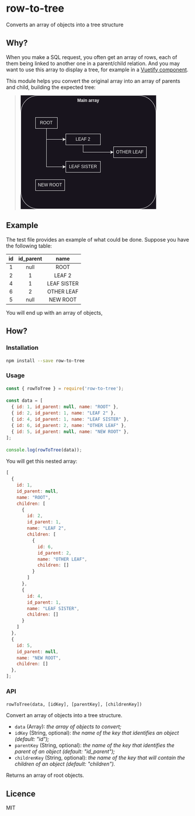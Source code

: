 # row-to-tree
Converts an array of objects into a tree structure

## Why?

When you make a SQL request, you often get an array of rows, each of them being linked to another one in a parent/child relation. And you may want to use this array to display a tree, for example in a [Vuetify component](https://vuetifyjs.com/en/components/treeview).

This module helps you convert the original array into an array of parents and child, building the expected tree:

> ![Expected output][expectedOutput]

## Example

The test file provides an example of what could be done. Suppose you have the following table:

| id | id_parent |     name    |
|:--:|:---------:|:-----------:|
| 1  | null      | ROOT        |
| 2  | 1         | LEAF 2      |
| 4  | 1         | LEAF SISTER |
| 6  | 2         | OTHER LEAF  |
| 5  | null      | NEW ROOT    |

You will end up with an array of objects, 

## How?

### Installation

```sh
npm install --save row-to-tree
```

### Usage

```javascript
const { rowToTree } = require('row-to-tree');

const data = [
  { id: 1, id_parent: null, name: "ROOT" },
  { id: 2, id_parent: 1, name: "LEAF 2" },
  { id: 4, id_parent: 1, name: "LEAF SISTER" },
  { id: 6, id_parent: 2, name: "OTHER LEAF" },
  { id: 5, id_parent: null, name: "NEW ROOT" },
];

console.log(rowToTree(data));
```

You will get this nested array:

```javascript
[
  {
    id: 1,
    id_parent: null,
    name: "ROOT",
    children: [
      {
        id: 2,
        id_parent: 1,
        name: "LEAF 2",
        children: [
          {
            id: 6,
            id_parent: 2,
            name: "OTHER LEAF",
            children: []
          }
        ]
      },
      {
        id: 4,
        id_parent: 1,
        name: "LEAF SISTER",
        children: []
      }
    ]
  },
  {
    id: 5,
    id_parent: null,
    name: "NEW ROOT",
    children: []
  },
];
```

### API

`rowToTree(data, [idKey], [parentKey], [childrenKey])`

Convert an array of objects into a tree structure.

- `data` (Array): _the array of objects to convert;_
- `idKey` (String, optional): _the name of the key that identifies an object (default: "id");_
- `parentKey` (String, optional): _the name of the key that identifies the parent of an object (default: "id_parent");_
- `childrenKey` (String, optional): _the name of the key that will contain the children of an object (default: "children")._

Returns an array of root objects.

## Licence

MIT

[expectedOutput]: ./docs/images/diagram.png "Expected output"